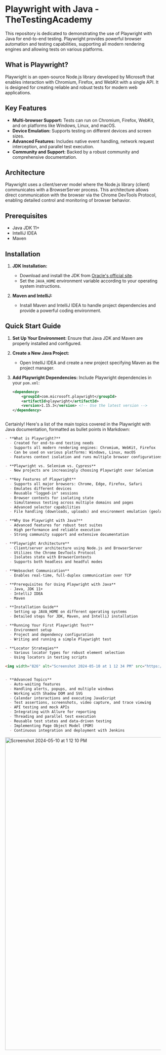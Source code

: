 # Playwright with Java - TheTestingAcademy

This repository is dedicated to demonstrating the use of Playwright with Java for end-to-end testing. Playwright provides powerful browser automation and testing capabilities, supporting all modern rendering engines and allowing tests on various platforms.

## What is Playwright?

Playwright is an open-source Node.js library developed by Microsoft that enables interaction with Chromium, Firefox, and WebKit with a single API. It is designed for creating reliable and robust tests for modern web applications.

## Key Features

- **Multi-browser Support:** Tests can run on Chromium, Firefox, WebKit, and on platforms like Windows, Linux, and macOS.
- **Device Emulation:** Supports testing on different devices and screen sizes.
- **Advanced Features:** Includes native event handling, network request interception, and parallel test execution.
- **Community and Support:** Backed by a robust community and comprehensive documentation.

## Architecture

Playwright uses a client/server model where the Node.js library (client) communicates with a BrowserServer process. This architecture allows direct communication with the browser via the Chrome DevTools Protocol, enabling detailed control and monitoring of browser behavior.

## Prerequisites

- Java JDK 11+
- IntelliJ IDEA
- Maven

## Installation

1. **JDK Installation:**
   - Download and install the JDK from [Oracle's official site](https://www.oracle.com/java/technologies/javase-jdk11-downloads.html).
   - Set the `JAVA_HOME` environment variable according to your operating system instructions.

2. **Maven and IntelliJ:**
   - Install Maven and IntelliJ IDEA to handle project dependencies and provide a powerful coding environment.

## Quick Start Guide

1. **Set Up Your Environment:**
   Ensure that Java JDK and Maven are properly installed and configured.

2. **Create a New Java Project:**
   - Open IntelliJ IDEA and create a new project specifying Maven as the project manager.

3. **Add Playwright Dependencies:**
   Include Playwright dependencies in your `pom.xml`:

   ```xml
   <dependency>
       <groupId>com.microsoft.playwright</groupId>
       <artifactId>playwright</artifactId>
       <version>1.15.3</version> <!-- Use the latest version -->
   </dependency>



Certainly! Here's a list of the main topics covered in the Playwright with Java documentation, formatted as bullet points in Markdown:

```markdown
- **What is Playwright?**
  - Created for end-to-end testing needs
  - Supports all modern rendering engines: Chromium, WebKit, Firefox
  - Can be used on various platforms: Windows, Linux, macOS
  - Features context isolation and runs multiple browser configurations

- **Playwright vs. Selenium vs. Cypress**
  - New projects are increasingly choosing Playwright over Selenium

- **Key Features of Playwright**
  - Supports all major browsers: Chrome, Edge, Firefox, Safari
  - Emulates different devices
  - Reusable "logged-in" sessions
  - Browser contexts for isolating state
  - Simultaneous testing across multiple domains and pages
  - Advanced selector capabilities
  - File handling (downloads, uploads) and environment emulation (geolocation, permissions)

- **Why Use Playwright with Java?**
  - Advanced features for robust test suites
  - High performance and reliable execution
  - Strong community support and extensive documentation

- **Playwright Architecture**
  - Client/server architecture using Node.js and BrowserServer
  - Utilizes the Chrome DevTools Protocol
  - Isolates state with BrowserContexts
  - Supports both headless and headful modes

- **Websocket Communication**
  - Enables real-time, full-duplex communication over TCP

- **Prerequisites for Using Playwright with Java**
  - Java, JDK 11+
  - IntelliJ IDEA
  - Maven

- **Installation Guide**
  - Setting up JAVA_HOME on different operating systems
  - Detailed steps for JDK, Maven, and IntelliJ installation

- **Running Your First Playwright Test**
  - Environment setup
  - Project and dependency configuration
  - Writing and running a simple Playwright test

- **Locator Strategies**
  - Various locator types for robust element selection
  - Using locators in testing scripts

<img width="826" alt="Screenshot 2024-05-10 at 1 12 34 PM" src="https://github.com/PramodDutta/learn-playwright-with-java/assets/1409610/bab46935-bcea-4f80-af49-df2a5db80bad">


- **Advanced Topics**
  - Auto-waiting features
  - Handling alerts, popups, and multiple windows
  - Working with Shadow DOM and SVG
  - Calendar interactions and executing JavaScript
  - Test assertions, screenshots, video capture, and trace viewing
  - API testing and mock APIs
  - Integrating with Allure for reporting
  - Threading and parallel test execution
  - Reusable test states and data-driven testing
  - Implementing Page Object Model (POM)
  - Continuous integration and deployment with Jenkins
```

<img width="1009" alt="Screenshot 2024-05-10 at 1 12 10 PM" src="https://github.com/PramodDutta/learn-playwright-with-java/assets/1409610/16525adc-766b-41b6-b6bd-d4e4c8141aa1">

